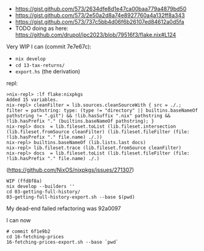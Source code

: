 * https://gist.github.com/573/2634dfe8d1e47ca00baa779a4879bd50
* https://gist.github.com/573/2e50a2d8a74e8927760a4a132ff8a343
* https://gist.github.com/573/737c5bb4d06f6b26107ed84612a0d5fa
* TODO doing as here: https://github.com/drupol/ipc2023/blob/79516f3/flake.nix#L124

Very WIP I can (commit 7e7e67c):

* `nix develop`
* `cd 13-tax-returns/`
* `export.hs` (the derivation)

repl:
```
>nix-repl> :lf flake:nixpkgs
Added 15 variables.
nix-repl> cleanFilter = lib.sources.cleanSourceWith { src = ./.; filter = pathstring: type: (type != "directory" || builtins.baseNameOf pathstring != ".git") && !lib.hasSuffix ".nix" pathstring && !lib.hasPrefix "." (builtins.baseNameOf pathstring); }
nix-repl> docs  = lib.fileset.toList (lib.fileset.intersection (lib.fileset.fromSource cleanFilter) (lib.fileset.fileFilter (file: !lib.hasPrefix "." file.name) ./.))
nix-repl> builtins.baseNameOf (lib.lists.last docs)
nix-repl> lib.fileset.trace (lib.fileset.fromSource cleanFilter)
nix-repl> docs  = lib.fileset.toList (lib.fileset.fileFilter (file: !lib.hasPrefix "." file.name) ./.)
```

(https://github.com/NixOS/nixpkgs/issues/271307)

````
WIP (ffd8f8a)
nix develop --builders ''
cd 03-getting-full-history/
03-getting-full-history-export.sh --base $(pwd)
````

My dead-end failed refactoring was 92a0097


I can now 

```
# commit 6f1e9b2
cd 16-fetching-prices
16-fetching-prices-export.sh --base `pwd`
```

